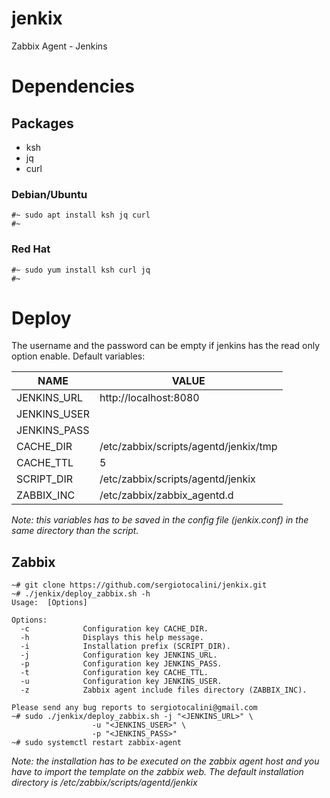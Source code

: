 # jenkix
Zabbix Agent - Jenkins

# Dependencies
## Packages
* ksh
* jq
* curl

### Debian/Ubuntu

    #~ sudo apt install ksh jq curl
    #~

### Red Hat

    #~ sudo yum install ksh curl jq
    #~

# Deploy
The username and the password can be empty if jenkins has the read only option enable.
Default variables:

NAME|VALUE
----|-----
JENKINS_URL|http://localhost:8080
JENKINS_USER|<empty>
JENKINS_PASS|<empty>
CACHE_DIR|/etc/zabbix/scripts/agentd/jenkix/tmp
CACHE_TTL|5
SCRIPT_DIR|/etc/zabbix/scripts/agentd/jenkix
ZABBIX_INC|/etc/zabbix/zabbix_agentd.d

*Note: this variables has to be saved in the config file (jenkix.conf) in the same directory than the script.*

## Zabbix
```
~# git clone https://github.com/sergiotocalini/jenkix.git
~# ./jenkix/deploy_zabbix.sh -h
Usage:  [Options]

Options:
  -c            Configuration key CACHE_DIR.
  -h            Displays this help message.
  -i            Installation prefix (SCRIPT_DIR).
  -j            Configuration key JENKINS_URL.
  -p            Configuration key JENKINS_PASS.
  -t            Configuration key CACHE_TTL.
  -u            Configuration key JENKINS_USER.
  -z            Zabbix agent include files directory (ZABBIX_INC).

Please send any bug reports to sergiotocalini@gmail.com
~# sudo ./jenkix/deploy_zabbix.sh -j "<JENKINS_URL>" \
   				  -u "<JENKINS_USER>" \
				  -p "<JENKINS_PASS>"
~# sudo systemctl restart zabbix-agent
```

*Note: the installation has to be executed on the zabbix agent host and you have to import the template on the zabbix web. The default installation directory is /etc/zabbix/scripts/agentd/jenkix*
